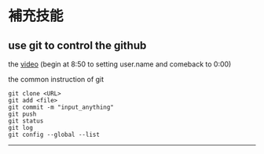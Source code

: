 #  補充技能

## use git to control the github
the [video](<https://drive.google.com/file/d/15xcSumf4d2xWc1GKnjNUqzil6V6x7RP4/view?usp=drive_link>) (begin at 8:50 to setting user.name and comeback to 0:00)

the common instruction of git
```
git clone <URL>
git add <file>
git commit -m "input_anything"
git push
git status
git log
git config --global --list
```
---



